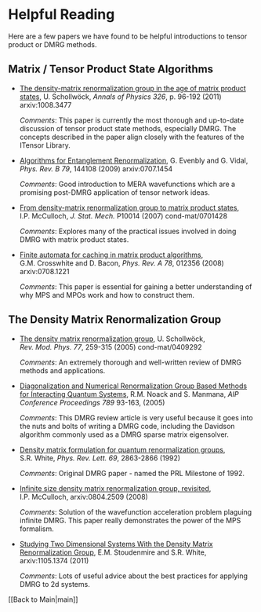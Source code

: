 # Helpful Reading #
Here are a few papers we have found to be helpful introductions to tensor product or DMRG methods.

<a name="MPS"></a>
## Matrix / Tensor Product State Algorithms ##

* [The density-matrix renormalization group in the age of matrix product states](http://dx.doi.org/10.1016/j.aop.2010.09.012), U.&nbsp;Schollw&ouml;ck, <i>Annals of Physics</i> *326*, p. 96-192 (2011) arxiv:1008.3477

  *Comments*: This paper is currently the most thorough and up-to-date discussion of tensor product state methods, especially DMRG. The concepts described in the paper align closely with the features of the ITensor Library.

* [Algorithms for Entanglement Renormalization](http://prb.aps.org/abstract/PRB/v79/i14/e144108),
  G.&nbsp;Evenbly and G.&nbsp;Vidal, <i>Phys.&nbsp;Rev.&nbsp;B</i> *79*, 144108 (2009) arxiv:0707.1454

  *Comments*: Good introduction to MERA wavefunctions which are a promising post-DMRG application of tensor network ideas.

* [From density-matrix renormalization group to matrix product states](http://iopscience.iop.org/1742-5468/2007/10/P10014/), I.P.&nbsp;McCulloch,  <i>J. Stat. Mech.</i> P10014 (2007) cond-mat/0701428

  *Comments*: Explores many of the practical issues involved in doing DMRG with matrix product states.

* [Finite automata for caching in matrix product algorithms](http://link.aps.org/doi/10.1103/PhysRevA.78.012356), 
  G.M.&nbsp;Crosswhite and D.&nbsp;Bacon, <i>Phys.&nbsp;Rev.&nbsp;A</i> *78*, 012356 
  (2008) arxiv:0708.1221

  *Comments*: This paper is essential for gaining a better understanding of why MPS and MPOs work and how to construct them.

<a name="DMRG"></a>
## The Density Matrix Renormalization Group ##

* [The density matrix renormalization group](http://link.aps.org/doi/10.1103/RevModPhys.77.259), U.&nbsp;Schollw&ouml;ck,
  <i>Rev.&nbsp;Mod.&nbsp;Phys.</i> *77*, 259-315 (2005) cond-mat/0409292

  *Comments*: An extremely thorough and well-written review of DMRG methods and applications.

* [Diagonalization and Numerical Renormalization Group Based Methods for Interacting Quantum Systems](http://link.aip.org/link/\?APC/789/93/1),
  R.M.&nbsp;Noack and S.&nbsp;Manmana, <i>AIP Conference Proceedings</i> *789* 93-163, (2005)

  *Comments*: This DMRG review article is very useful because it goes into the nuts and bolts of writing a DMRG code, including
  the Davidson algorithm commonly used as a DMRG sparse matrix eigensolver.

* [Density matrix formulation for quantum renormalization groups](http://link.aps.org/doi/10.1103/PhysRevLett.69.2863),
  S.R.&nbsp;White, <i>Phys.&nbsp;Rev.&nbsp;Lett.</i> *69*, 2863-2866 (1992) 

  *Comments*: Original DMRG paper - named the PRL Milestone of 1992.

* [Infinite size density matrix renormalization group, revisited](http://arxiv.org/abs/0804.2509), I.P.&nbsp;McCulloch,
  arxiv:0804.2509 (2008)

  *Comments*: Solution of the wavefunction acceleration problem plaguing infinite DMRG. This paper really demonstrates
  the power of the MPS formalism.

* [Studying Two Dimensional Systems With the Density Matrix Renormalization Group](http://www.annualreviews.org/doi/abs/10.1146/annurev-conmatphys-020911-125018), E.M.&nbsp;Stoudenmire and S.R.&nbsp;White,
  arxiv:1105.1374 (2011)

  *Comments*: Lots of useful advice about the best practices for applying DMRG to 2d systems.

[[Back to Main|main]]
